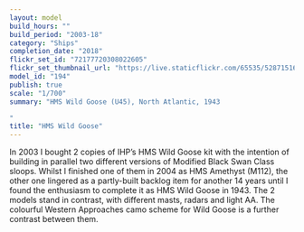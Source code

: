 ```yaml
---
layout: model
build_hours: ""
build_period: "2003-18"
category: "Ships"
completion_date: "2018"
flickr_set_id: "72177720308022605"
flickr_set_thumbnail_url: "https://live.staticflickr.com/65535/52871516245_8c3bfc5cf1_m.jpg"
model_id: "194"
publish: true
scale: "1/700"
summary: "HMS Wild Goose (U45), North Atlantic, 1943

"
title: "HMS Wild Goose"
---
```


In 2003 I bought 2 copies of IHP’s HMS Wild Goose kit with the intention of building in parallel two different versions of Modified Black Swan Class sloops. Whilst I finished one of them in 2004 as HMS Amethyst (M112), the other one lingered as a partly-built backlog item for another 14 years until I found the enthusiasm to complete it as HMS Wild Goose in 1943. The 2 models stand in contrast, with different masts, radars and light AA. The colourful Western Approaches camo scheme for Wild Goose is a further contrast between them.
